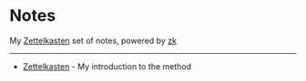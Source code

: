 # Notes

My [Zettelkasten](https://zettelkasten.de/introduction/) set of notes, powered by [zk](https://github.com/mickael-menu/zk)

---

* [Zettelkasten](zk/90vq8_zettelkasten.md) - My introduction to the method

